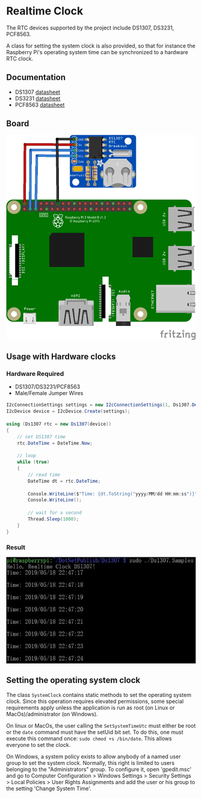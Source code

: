# Realtime Clock

The RTC devices supported by the project include DS1307, DS3231, PCF8563.

A class for setting the system clock is also provided, so that for instance the Raspberry Pi's operating system time can be synchronized
to a hardware RTC clock. 

## Documentation

- DS1307 [datasheet](https://cdn.datasheetspdf.com/pdf-down/D/S/1/DS1307-Maxim.pdf)
- DS3231 [datasheet](https://datasheets.maximintegrated.com/en/ds/DS3231.pdf)
- PCF8563 [datasheet](https://cdn.datasheetspdf.com/pdf-down/P/C/F/PCF-856.pdf)

## Board

![Circuit DS1307](Circuit_DS1307_bb.png)

## Usage with Hardware clocks

### Hardware Required

- DS1307/DS3231/PCF8563
- Male/Female Jumper Wires

```csharp
I2cConnectionSettings settings = new I2cConnectionSettings(1, Ds1307.DefaultI2cAddress);
I2cDevice device = I2cDevice.Create(settings);

using (Ds1307 rtc = new Ds1307(device))
{
    // set DS1307 time
    rtc.DateTime = DateTime.Now;

    // loop
    while (true)
    {
        // read time
        DateTime dt = rtc.DateTime;

        Console.WriteLine($"Time: {dt.ToString("yyyy/MM/dd HH:mm:ss")}");
        Console.WriteLine();

        // wait for a second
        Thread.Sleep(1000);
    }
}
```

### Result

![Sample result](RunningResult.jpg)

## Setting the operating system clock

The class `SystemClock` contains static methods to set the operating system clock. Since this operation requires elevated permissions,
some special requirements apply unless the application is run as root (on Linux or MacOs)/administrator (on Windows). 

On linux or MacOs, the user calling the `SetSystemTimeUtc` must either be root or the `date` command must have the setUid bit set. To do this, one must execute this command once: `sudo chmod +s /bin/date`. This allows everyone to set the clock.

On Windows, a system policy exists to allow anybody of a named user group to set the system clock. Normally, this right is limited to users belonging to the "Administrators" group. To configure it, open 'gpedit.msc' and go to Computer Configuration > Windows Settings > Security Settings > Local Policies > User Rights Assignments and add the user or his group to the setting 'Change System Time'.
